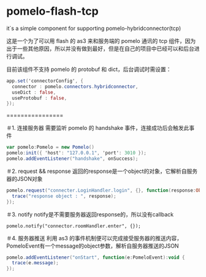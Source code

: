 pomelo-flash-tcp
================

it`s a simple component for supporting pomelo-hybridconnector(tcp)

这是一个为了可以用 flash 的 as3 来和服务端的 pomelo 通讯的 tcp 组件，因为出于一些其他原因，所以并没有做到最好，但是在自己的项目中已经可以和后台进行调试。

目前该组件不支持 pomelo 的 protobuf 和 dict，后台调试时需设置：
```actionscript
app.set('connectorConfig', {
  connector : pomelo.connectors.hybridconnector,
  useDict : false,
  useProtobuf : false,
});
```
  

================


＃1. 连接服务器
需要监听 pomelo 的 handshake 事件，连接成功后会触发此事件
```actionscript
var pomelo:Pomelo = new Pomelo()
pomelo:init({ 'host': "127.0.0.1", 'port': 3010 });
pomelo.addEventListener("handshake", onSuccess);
```

＃2. request && response
返回的response是一个object的对象，它解析自服务器的JSON对象
```actionscript
pomelo.request("connecter.LoginHandler.login", {}, function(response:Object):void {
  trace("response object : ", response);
});
```

＃3. notify
notify是不需要服务器返回response的，所以没有callback
```action script
pomelo.notify("connector.roomHandler.enter", {});
```

＃4. 服务器推送
利用 as3 的事件机制便可以完成接受服务器的推送内容，PomeloEvent有一个message的object参数，解析自服务器推送的JSON
```actionscript
pomelo.addEventListener("onStart", function(e:PomeloEvent):void {
  trace(e.message);
});
```
